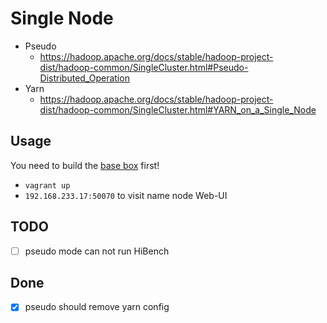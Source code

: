 # Single Node

- Pseudo
  - https://hadoop.apache.org/docs/stable/hadoop-project-dist/hadoop-common/SingleCluster.html#Pseudo-Distributed_Operation
- Yarn
  - https://hadoop.apache.org/docs/stable/hadoop-project-dist/hadoop-common/SingleCluster.html#YARN_on_a_Single_Node

## Usage

You need to build the [base box](../base) first!

- `vagrant up`
- `192.168.233.17:50070` to visit name node Web-UI

## TODO

- [ ] pseudo mode can not run HiBench

## Done

- [x] pseudo should remove yarn config
